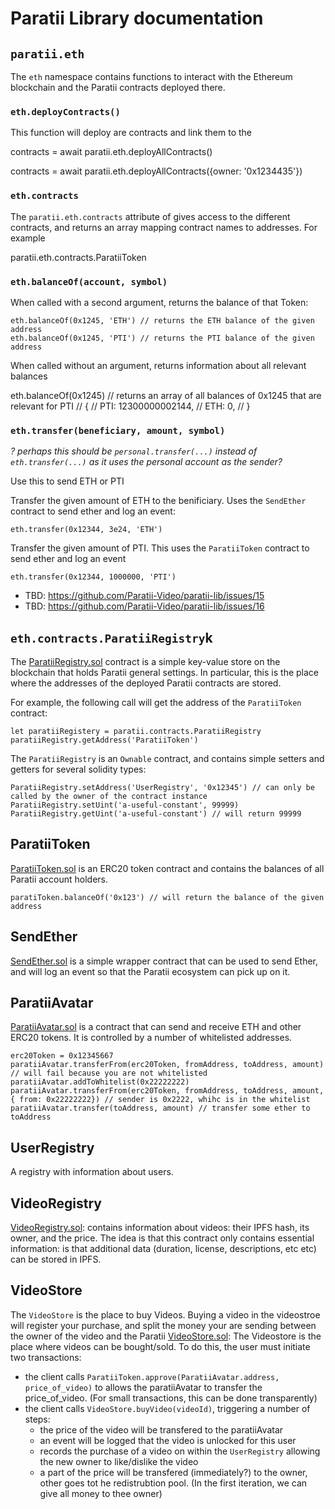# Paratii Library documentation

## `paratii.eth`

The `eth` namespace contains functions to interact with the Ethereum blockchain and the Paratii contracts deployed there.



### `eth.deployContracts()`

This function will deploy are contracts and link them to the

   contracts = await paratii.eth.deployAllContracts()

   contracts = await paratii.eth.deployAllContracts({owner: '0x1234435'})

### `eth.contracts`

The `paratii.eth.contracts` attribute of gives access to the different contracts, and returns an array mapping contract names to addresses. For example

  paratii.eth.contracts.ParatiiToken


### `eth.balanceOf(account, symbol)`

When called with a second argument, returns the balance of that Token:

    eth.balanceOf(0x1245, 'ETH') // returns the ETH balance of the given address
    eth.balanceOf(0x1245, 'PTI') // returns the PTI balance of the given address

When called without an argument, returns information about all relevant balances

   eth.balanceOf(0x1245)
   // returns an array of all balances of 0x1245 that are relevant for PTI
   // {
   //    PTI: 12300000002144,
   //    ETH: 0,
   // }


 ### `eth.transfer(beneficiary, amount, symbol)`

_? perhaps this should be `personal.transfer(...)` instead of `eth.transfer(...)` as it uses the personal account as the sender?_


Use this to send ETH or PTI


Transfer the given amount of ETH to the benificiary. Uses the `SendEther` contract to send ether and log an event:

    eth.transfer(0x12344, 3e24, 'ETH')

Transfer the given amount of PTI. This uses the `ParatiiToken` contract to send ether and  log an event

    eth.transfer(0x12344, 1000000, 'PTI')

 * TBD: https://github.com/Paratii-Video/paratii-lib/issues/15
 * TBD: https://github.com/Paratii-Video/paratii-lib/issues/16


##  `eth.contracts.ParatiiRegistry`k

The [ParatiiRegistry.sol](../contracts/paratii/ParatiiRegistry.sol) contract is a simple key-value store on the blockchain that holds Paratii general settings. In particular, this is the place where the addresses of the deployed Paratii contracts are stored.

For example, the following call will get the address of the `ParatiiToken` contract:

    let paratiiRegistery = paratii.contracts.ParatiiRegistry
    paratiiRegistry.getAddress('ParatiiToken')

The `ParatiiRegistry` is an `Ownable` contract, and contains simple setters and getters for several solidity types:

    ParatiiRegistry.setAddress('UserRegistry', '0x12345') // can only be called by the owner of the contract instance
    ParatiiRegistry.setUint('a-useful-constant', 99999)
    ParatiiRegistry.getUint('a-useful-constant') // will return 99999

## ParatiiToken

[ParatiiToken.sol](../contracts/paratii/ParatiiToken.sol) is an ERC20 token contract and contains the balances of all Paratii account holders.

    paratiToken.balanceOf('0x123') // will return the balance of the given address

## SendEther  

[SendEther.sol](../contracts/paratii/SendEther.sol) is a simple wrapper contract that can be used to send Ether, and will log an event so that the Paratii ecosystem can pick up on it.

## ParatiiAvatar

[ParatiiAvatar.sol](../contracts/paratii/ParatiiAvatar.sol) is a contract that can send and receive ETH and other ERC20 tokens. It is controlled by a number of whitelisted addresses.

    erc20Token = 0x12345667
    paratiiAvatar.transferFrom(erc20Token, fromAddress, toAddress, amount) // will fail because you are not whitelisted
    paratiiAvatar.addToWhitelist(0x22222222)
    paratiiAvatar.transferFrom(erc20Token, fromAddress, toAddress, amount, { from: 0x22222222}) // sender is 0x2222, whihc is in the whitelist
    paratiiAvatar.transfer(toAddress, amount) // transfer some ether to toAddress

## UserRegistry

A registry with information about users.

## VideoRegistry

[VideoRegistry.sol](../contracts/paratii/VideoRegistry.sol): contains information about videos: their IPFS hash, its owner, and the price. The idea is that this contract only contains essential information:  is that additional data (duration, license, descriptions, etc etc) can be stored in IPFS.

## VideoStore

The `VideoStore` is the place to buy Videos. Buying a video in the videostroe will register your purchase, and split the money your are sending between the owner of the video and the Paratii
[VideoStore.sol](../contracts/paratii/VideoStore.sol): The Videostore is the place where videos can be bought/sold. To do this, the user must initiate two transactions:

  * the client calls `ParatiiToken.approve(ParatiiAvatar.address, price_of_video)` to allows the paratiiAvatar to transfer the price_of_video. (For small transactions, this can be done transparently)
  * the client calls `VideoStore.buyVideo(videoId)`, triggering a number of steps:
    - the price of the video will be transfered to the paratiiAvatar
    - an event will be logged that the video is unlocked for this user
    - records the purchase of a video on within the `UserRegistry` allowing the new owner to like/dislike the video
    - a part of the price will be transfered (immediately?) to the owner, other goes tot he redistrubtion pool. (In the first iteration, we can give all money to thee owner)
